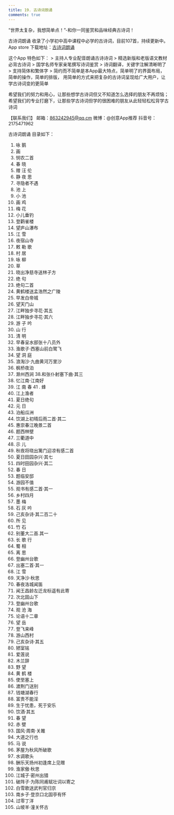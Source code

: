```yaml
---
title: 19. 古诗词朗诵
comments: true
---
```

  “世界太复杂，我想简单点！”-和你一同鉴赏和品味经典古诗词！

  古诗词朗诵 收录了小学初中高中课程中必学的古诗词，目前107首，持续更新中。    
  App store 下载地址：[古诗词朗诵](https://itunes.apple.com/cn/app//id1476967914)                            

  这个App 特色如下：
         > 主持人专业配音朗诵古诗诗词
         > 精选新版和老版语文教材必背古诗词
         > 国学名师专家亲笔撰写诗词鉴赏
         > 诗词翻译，关键字注解清晰明了
         > 支持简体和繁体字
         > 简约而不简单是本App最大特点，简单明了的界面布局，简单的操作，简单的排版，
            用简单的方式来把复杂的古诗词呈现给广大用户，让学古诗词变的更简单

  希望我们的努力和用心，让那些想学古诗词但又不知道怎么选择的朋友不再烦恼；
  希望我们的专业打磨下，让那些学古诗词但学的很困难的朋友从此轻轻松松背学古诗词

  【联系我们】
    邮箱：863242945@qq.cm
    微博：@创意App推荐
    抖音号：2175471962

  古诗词朗诵 目录如下：
  1. 咏  鹅
  2. 画
  3. 悯农二首
  4. 春  晓
  5. 赠 汪 伦
  6. 静 夜 思
  7. 寻隐者不遇
  8. 池  上
  9. 小  池
 10. 画  鸡
 11. 梅 花
 12. 小儿垂钓
 13. 登鹳雀楼
 14. 望庐山瀑布
 15. 江  雪
 16. 夜宿山寺
 17. 敕 勒 歌
 18. 村  居
 19. 咏  柳
 20. 草 
 21. 晓出净慈寺送林子方
 22. 绝  句
 23. 绝句二首
 24. 黄鹤楼送孟浩然之广陵
 25. 早发白帝城
 26. 望天门山
 27. 江畔独步寻花·其五
 28. 江畔独步寻花·其六
 29. 游 子 吟
 30. 山 行
 31. 清 明
 32. 早春呈水部张十八员外
 33. 渔歌子·西塞山前白鹭飞
 34. 望 洞 庭
 35. 浪淘沙·九曲黄河万里沙
 36. 枫桥夜泊
 37. 滁州西涧
 38.和张仆射塞下曲·其三
 39. 忆江南·江南好
 40. 江 南 春
 41 . 蜂
 42. 江上渔者
 43. 夏日绝句
 44. 元  日
 45. 泊船瓜洲
 46. 饮湖上初晴后雨二首·其二
 47. 惠崇春江晚景二首 
 48. 题西林壁
 49. 三衢道中
 50. 示  儿
 51. 秋夜将晓出篱门迎凉有感二首
 52. 夏日田园杂兴·其七
 53. 四时田园杂兴·其二
 54. 春  日
 55. 题临安邸
 56. 游园不值
 57. 观书有感二首·其一
 58. 乡村四月
 59. 墨  梅
 60. 石 灰 吟
 61. 己亥杂诗·其二百二十
 62. 所  见
 63. 竹  石
 64. 别董大二首.其一
 65. 长 歌 行
 66. 蜀  相
 67. 离  思
 68. 登幽州台歌
 69. 出塞二首·其一
 70. 江  雪
 71. 天净沙·秋思
 72. 春夜洛城闻笛
 73. 闻王昌龄左迁龙标遥有此寄
 74. 次北固山下
 75. 登幽州台歌
 76. 观 沧 海
 77. 论语十二章
 78. 望  岳
 79. 登飞来峰
 80. 游山西村
 81. 己亥杂诗·其五
 82. 陋室铭
 83. 爱莲说
 84. 木兰辞
 85. 野 望
 86. 黄 鹤 楼
 87. 使至塞上
 88. 渡荆门送别
 89. 钱塘湖春行
 90. 富贵不能淫
 91. 生于忧患，死于安乐
 92. 饮酒·其五
 93. 春  望
 94. 赤  壁
 95. 国风·周南·关雎
 96. 大道之行也
 97. 马  说
 98. 茅屋为秋风所破歌
 99. 水调歌头
 100. 酬乐天扬州初逢席上见赠
 101. 渔家傲·秋思
 102. 江城子·密州出猎
 103. 破阵子·为陈同甫赋壮词以寄之
 104. 白雪歌送武判官归京
 105. 南乡子·登京口北固亭有怀
 106. 过零丁洋
 107. 山坡羊·潼关怀古 
  
